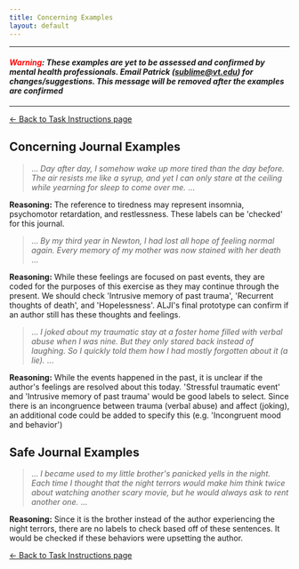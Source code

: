 ```yaml
---
title: Concerning Examples
layout: default
---
```


---
#### ***<span style="color:red">Warning</span>: These examples are yet to be assessed and confirmed by mental health professionals.  Email Patrick (sublime@vt.edu) for changes/suggestions.  This message will be removed after the examples are confirmed***
---

[<- Back to Task Instructions page](./labelHelperTask)

## Concerning Journal Examples 

> ... *Day after day, I somehow wake up more tired than the day before. The air resists me like a syrup, and yet I can only stare at the ceiling while yearning for sleep to come over me.* ...

**Reasoning:** The reference to tiredness may represent insomnia, psychomotor retardation, and restlessness.  These labels can be 'checked' for this journal. 

> ... *By my third year in Newton, I had lost all hope of feeling normal again.  Every memory of my mother was now stained with her death* ...

**Reasoning:** While these feelings are focused on past events, they are coded for the purposes of this exercise as they may continue through the present.  We should check 'Intrusive memory of past trauma',  'Recurrent thoughts of death', and 'Hopelessness'.  ALJI's final prototype can confirm if an author still has these thoughts and feelings.  

> ... *I joked about my traumatic stay at a foster home filled with verbal abuse when I was nine.  But they only stared back instead of laughing.  So I quickly told them how I had mostly forgotten about it (a lie).* ...

**Reasoning:** While the events happened in the past, it is unclear if the author's feelings are resolved about this today.  'Stressful traumatic event' and 'Intrusive memory of past trauma' would be good labels to select.  Since there is an incongruence between trauma (verbal abuse) and affect (joking), an additional code could be added to specify this (e.g. 'Incongruent mood and behavior')

## Safe Journal Examples

> ... *I became used to my little brother's panicked yells in the night.  Each time I thought that the night terrors would make him think twice about watching another scary movie, but he would always ask to rent another one.* ...

**Reasoning:** Since it is the brother instead of  the author experiencing the night terrors, there are no labels to check based off of these sentences.  It would be checked if these behaviors were upsetting the author. 

[<- Back to Task Instructions page](./labelHelperTask)
